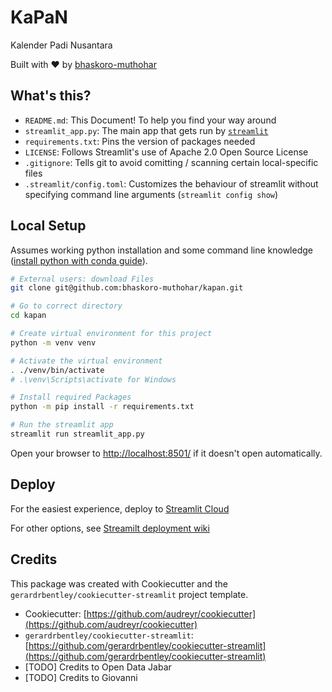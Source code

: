 # KaPaN

Kalender Padi Nusantara

Built with ❤️ by [bhaskoro-muthohar](https://github.com/bhaskoro-muthohar)

## What's this?

- `README.md`: This Document! To help you find your way around
- `streamlit_app.py`: The main app that gets run by [`streamlit`](https://docs.streamlit.io/)
- `requirements.txt`: Pins the version of packages needed
- `LICENSE`: Follows Streamlit's use of Apache 2.0 Open Source License
- `.gitignore`: Tells git to avoid comitting / scanning certain local-specific files
- `.streamlit/config.toml`: Customizes the behaviour of streamlit without specifying command line arguments (`streamlit config show`)

## Local Setup

Assumes working python installation and some command line knowledge ([install python with conda guide](https://tech.gerardbentley.com/python/beginner/2022/01/29/install-python.html)).

```sh
# External users: download Files
git clone git@github.com:bhaskoro-muthohar/kapan.git

# Go to correct directory
cd kapan

# Create virtual environment for this project
python -m venv venv

# Activate the virtual environment
. ./venv/bin/activate
# .\venv\Scripts\activate for Windows

# Install required Packages
python -m pip install -r requirements.txt

# Run the streamlit app
streamlit run streamlit_app.py
```

Open your browser to [http://localhost:8501/](http://localhost:8501/) if it doesn't open automatically.
## Deploy

For the easiest experience, deploy to [Streamlit Cloud](https://streamlit.io/cloud)

For other options, see [Streamilt deployment wiki](https://discuss.streamlit.io/t/streamlit-deployment-guide-wiki/5099)

## Credits

This package was created with Cookiecutter and the `gerardrbentley/cookiecutter-streamlit` project template.

- Cookiecutter: [https://github.com/audreyr/cookiecutter](https://github.com/audreyr/cookiecutter)
- `gerardrbentley/cookiecutter-streamlit`: [https://github.com/gerardrbentley/cookiecutter-streamlit](https://github.com/gerardrbentley/cookiecutter-streamlit)
- [TODO] Credits to Open Data Jabar
- [TODO] Credits to Giovanni
